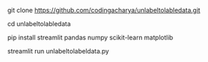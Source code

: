 git clone https://github.com/codingacharya/unlabeltolabledata.git

cd unlabeltolabledata

pip install streamlit pandas numpy scikit-learn matplotlib

streamlit run unlabeltolabeldata.py
